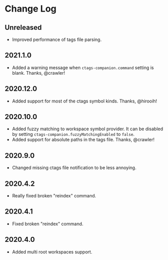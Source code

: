 # Change Log

## Unreleased

- Improved performance of tags file parsing.

## 2021.1.0

- Added a warning message when `ctags-companion.command` setting is blank. Thanks, @crawler!

## 2020.12.0

- Added support for most of the ctags symbol kinds. Thanks, @hirooih!

## 2020.10.0

- Added fuzzy matching to workspace symbol provider. It can be disabled by setting `ctags-companion.fuzzyMatchingEnabled` to `false`.
- Added support for absolute paths in the tags file. Thanks, @crawler!

## 2020.9.0

- Changed missing ctags file notification to be less annoying.

## 2020.4.2

- Really fixed broken "reindex" command.

## 2020.4.1

- Fixed broken "reindex" command.

## 2020.4.0

- Added multi root workspaces support.

